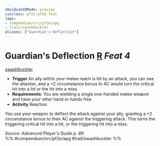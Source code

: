 ```yaml
---
obsidianUIMode: preview
cssclass: pf2e,pf2e-feat
tags:
- compendium/src/pf2e/apg
- trait/swashbuckler
aliases: ["Guardian's Deflection"]
---
```

# Guardian's Deflection  [R](chapter-9-playing-the-game.md#Actions "Reaction") *Feat 4*  
[swashbuckler](Reference/Rules/Traits/swashbuckler-apg.md "Swashbuckler Class Trait")  

- **Trigger** An ally within your melee reach is hit by an attack, you can see the attacker, and a +2 circumstance bonus to AC would turn the critical hit into a hit or the hit into a miss.
- **Requirements**: You are wielding a single one-handed melee weapon and have your other hand or hands free.
- **Activity** Reaction

You use your weapon to deflect the attack against your ally, granting a +2 circumstance bonus to their AC against the triggering attack. This turns the triggering critical hit into a hit, or the triggering hit into a miss.

*Source: Advanced Player's Guide p. 89*  
%% #compendium/src/pf2e/apg #trait/swashbuckler %%